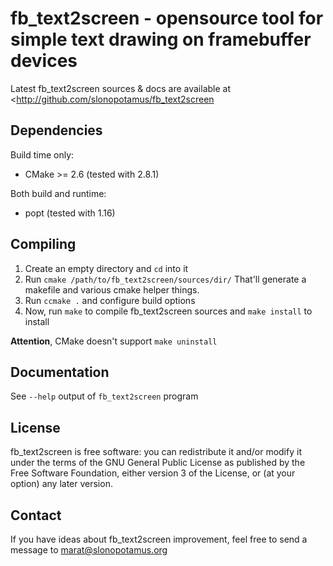 fb_text2screen - opensource tool for simple text drawing on framebuffer devices
======================================
Latest fb_text2screen sources & docs are available
at <http://github.com/slonopotamus/fb_text2screen

Dependencies
------------
Build time only:

 -  CMake >= 2.6 (tested with 2.8.1)

Both build and runtime:

 -  popt (tested with 1.16)
 
Compiling
---------
1. Create an empty directory and `cd` into it
2. Run `cmake /path/to/fb_text2screen/sources/dir/`
That'll generate a makefile and various cmake helper things.
3. Run `ccmake .` and configure build options
4. Now, run `make` to compile fb_text2screen sources and `make install` to install

**Attention**, CMake doesn't support `make uninstall`

Documentation
-------------
See `--help` output of `fb_text2screen` program

License
-------
fb_text2screen is free software: you can redistribute it and/or modify
it under the terms of the GNU General Public License as published by
the Free Software Foundation, either version 3 of the License, or
(at your option) any later version.

Contact
-------
If you have ideas about fb_text2screen improvement, feel
free to send a message to <marat@slonopotamus.org>
